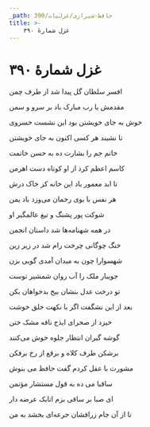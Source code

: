 ```yaml
---
_path: حافظ-شیرازی/غزلیات/390
title: >-
    غزل شمارهٔ ۳۹۰
---
```

# غزل شمارهٔ ۳۹۰

<div class="b" id="bn1"><div class="m1"><p>افسر سلطان گل پیدا شد از طرف چمن</p></div>
<div class="m2"><p>مقدمش یا رب مبارک باد بر سرو و سمن</p></div></div>
<div class="b" id="bn2"><div class="m1"><p>خوش به جای خویشتن بود این نشست خسروی</p></div>
<div class="m2"><p>تا نشیند هر کسی اکنون به جای خویشتن</p></div></div>
<div class="b" id="bn3"><div class="m1"><p>خاتم جم را بشارت ده به حسن خاتمت</p></div>
<div class="m2"><p>کاسم اعظم کرد از او کوتاه دست اهرمن</p></div></div>
<div class="b" id="bn4"><div class="m1"><p>تا ابد معمور باد این خانه کز خاک درش</p></div>
<div class="m2"><p>هر نفس با بوی رحمان می‌وزد باد یمن</p></div></div>
<div class="b" id="bn5"><div class="m1"><p>شوکت پور پشنگ و تیغ عالمگیر او</p></div>
<div class="m2"><p>در همه شهنامه‌ها شد داستان انجمن</p></div></div>
<div class="b" id="bn6"><div class="m1"><p>خنگ چوگانی چرخت رام شد در زیر زین</p></div>
<div class="m2"><p>شهسوارا چون به میدان آمدی گویی بزن</p></div></div>
<div class="b" id="bn7"><div class="m1"><p>جویبار ملک را آب روان شمشیر توست</p></div>
<div class="m2"><p>تو درخت عدل بنشان بیخ بدخواهان بکن</p></div></div>
<div class="b" id="bn8"><div class="m1"><p>بعد از این نشگفت اگر با نکهت خلق خوشت</p></div>
<div class="m2"><p>خیزد از صحرای ایذج نافه مشک ختن</p></div></div>
<div class="b" id="bn9"><div class="m1"><p>گوشه گیران انتظار جلوه خوش می‌کنند</p></div>
<div class="m2"><p>برشکن طرف کلاه و برقع از رخ برفکن</p></div></div>
<div class="b" id="bn10"><div class="m1"><p>مشورت با عقل کردم گفت حافظ می بنوش</p></div>
<div class="m2"><p>ساقیا می ده به قول مستشار مؤتمن</p></div></div>
<div class="b" id="bn11"><div class="m1"><p>ای صبا بر ساقی بزم اتابک عرضه دار</p></div>
<div class="m2"><p>تا از آن جام زرافشان جرعه‌ای بخشد به من</p></div></div>
